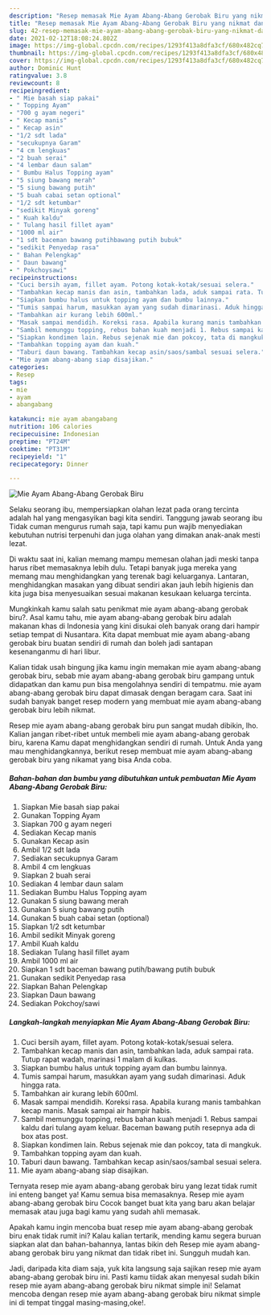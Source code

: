 ```yaml
---
description: "Resep memasak Mie Ayam Abang-Abang Gerobak Biru yang nikmat dan Mudah Dibuat"
title: "Resep memasak Mie Ayam Abang-Abang Gerobak Biru yang nikmat dan Mudah Dibuat"
slug: 42-resep-memasak-mie-ayam-abang-abang-gerobak-biru-yang-nikmat-dan-mudah-dibuat
date: 2021-02-12T18:08:24.802Z
image: https://img-global.cpcdn.com/recipes/1293f413a8dfa3cf/680x482cq70/mie-ayam-abang-abang-gerobak-biru-foto-resep-utama.jpg
thumbnail: https://img-global.cpcdn.com/recipes/1293f413a8dfa3cf/680x482cq70/mie-ayam-abang-abang-gerobak-biru-foto-resep-utama.jpg
cover: https://img-global.cpcdn.com/recipes/1293f413a8dfa3cf/680x482cq70/mie-ayam-abang-abang-gerobak-biru-foto-resep-utama.jpg
author: Dominic Hunt
ratingvalue: 3.8
reviewcount: 8
recipeingredient:
- " Mie basah siap pakai"
- " Topping Ayam"
- "700 g ayam negeri"
- " Kecap manis"
- " Kecap asin"
- "1/2 sdt lada"
- "secukupnya Garam"
- "4 cm lengkuas"
- "2 buah serai"
- "4 lembar daun salam"
- " Bumbu Halus Topping ayam"
- "5 siung bawang merah"
- "5 siung bawang putih"
- "5 buah cabai setan optional"
- "1/2 sdt ketumbar"
- "sedikit Minyak goreng"
- " Kuah kaldu"
- " Tulang hasil fillet ayam"
- "1000 ml air"
- "1 sdt baceman bawang putihbawang putih bubuk"
- "sedikit Penyedap rasa"
- " Bahan Pelengkap"
- " Daun bawang"
- " Pokchoysawi"
recipeinstructions:
- "Cuci bersih ayam, fillet ayam. Potong kotak-kotak/sesuai selera."
- "Tambahkan kecap manis dan asin, tambahkan lada, aduk sampai rata. Tutup rapat wadah, marinasi 1 malam di kulkas."
- "Siapkan bumbu halus untuk topping ayam dan bumbu lainnya."
- "Tumis sampai harum, masukkan ayam yang sudah dimarinasi. Aduk hingga rata."
- "Tambahkan air kurang lebih 600ml."
- "Masak sampai mendidih. Koreksi rasa. Apabila kurang manis tambahkan kecap manis. Masak sampai air hampir habis."
- "Sambil memunggu topping, rebus bahan kuah menjadi 1. Rebus sampai kaldu dari tulang ayam keluar. Baceman bawang putih resepnya ada di box atas post."
- "Siapkan kondimen lain. Rebus sejenak mie dan pokcoy, tata di mangkuk."
- "Tambahkan topping ayam dan kuah."
- "Taburi daun bawang. Tambahkan kecap asin/saos/sambal sesuai selera."
- "Mie ayam abang-abang siap disajikan."
categories:
- Resep
tags:
- mie
- ayam
- abangabang

katakunci: mie ayam abangabang 
nutrition: 106 calories
recipecuisine: Indonesian
preptime: "PT24M"
cooktime: "PT31M"
recipeyield: "1"
recipecategory: Dinner

---
```



![Mie Ayam Abang-Abang Gerobak Biru](https://img-global.cpcdn.com/recipes/1293f413a8dfa3cf/680x482cq70/mie-ayam-abang-abang-gerobak-biru-foto-resep-utama.jpg)

Selaku seorang ibu, mempersiapkan olahan lezat pada orang tercinta adalah hal yang mengasyikan bagi kita sendiri. Tanggung jawab seorang ibu Tidak cuman mengurus rumah saja, tapi kamu pun wajib menyediakan kebutuhan nutrisi terpenuhi dan juga olahan yang dimakan anak-anak mesti lezat.

Di waktu  saat ini, kalian memang mampu memesan olahan jadi meski tanpa harus ribet memasaknya lebih dulu. Tetapi banyak juga mereka yang memang mau menghidangkan yang terenak bagi keluarganya. Lantaran, menghidangkan masakan yang dibuat sendiri akan jauh lebih higienis dan kita juga bisa menyesuaikan sesuai makanan kesukaan keluarga tercinta. 



Mungkinkah kamu salah satu penikmat mie ayam abang-abang gerobak biru?. Asal kamu tahu, mie ayam abang-abang gerobak biru adalah makanan khas di Indonesia yang kini disukai oleh banyak orang dari hampir setiap tempat di Nusantara. Kita dapat membuat mie ayam abang-abang gerobak biru buatan sendiri di rumah dan boleh jadi santapan kesenanganmu di hari libur.

Kalian tidak usah bingung jika kamu ingin memakan mie ayam abang-abang gerobak biru, sebab mie ayam abang-abang gerobak biru gampang untuk didapatkan dan kamu pun bisa mengolahnya sendiri di tempatmu. mie ayam abang-abang gerobak biru dapat dimasak dengan beragam cara. Saat ini sudah banyak banget resep modern yang membuat mie ayam abang-abang gerobak biru lebih nikmat.

Resep mie ayam abang-abang gerobak biru pun sangat mudah dibikin, lho. Kalian jangan ribet-ribet untuk membeli mie ayam abang-abang gerobak biru, karena Kamu dapat menghidangkan sendiri di rumah. Untuk Anda yang mau menghidangkannya, berikut resep membuat mie ayam abang-abang gerobak biru yang nikamat yang bisa Anda coba.

<!--inarticleads1-->

##### Bahan-bahan dan bumbu yang dibutuhkan untuk pembuatan Mie Ayam Abang-Abang Gerobak Biru:

1. Siapkan  Mie basah siap pakai
1. Gunakan  Topping Ayam
1. Siapkan 700 g ayam negeri
1. Sediakan  Kecap manis
1. Gunakan  Kecap asin
1. Ambil 1/2 sdt lada
1. Sediakan secukupnya Garam
1. Ambil 4 cm lengkuas
1. Siapkan 2 buah serai
1. Sediakan 4 lembar daun salam
1. Sediakan  Bumbu Halus Topping ayam
1. Gunakan 5 siung bawang merah
1. Gunakan 5 siung bawang putih
1. Gunakan 5 buah cabai setan (optional)
1. Siapkan 1/2 sdt ketumbar
1. Ambil sedikit Minyak goreng
1. Ambil  Kuah kaldu
1. Sediakan  Tulang hasil fillet ayam
1. Ambil 1000 ml air
1. Siapkan 1 sdt baceman bawang putih/bawang putih bubuk
1. Gunakan sedikit Penyedap rasa
1. Siapkan  Bahan Pelengkap
1. Siapkan  Daun bawang
1. Sediakan  Pokchoy/sawi




<!--inarticleads2-->

##### Langkah-langkah menyiapkan Mie Ayam Abang-Abang Gerobak Biru:

1. Cuci bersih ayam, fillet ayam. Potong kotak-kotak/sesuai selera.
1. Tambahkan kecap manis dan asin, tambahkan lada, aduk sampai rata. Tutup rapat wadah, marinasi 1 malam di kulkas.
1. Siapkan bumbu halus untuk topping ayam dan bumbu lainnya.
1. Tumis sampai harum, masukkan ayam yang sudah dimarinasi. Aduk hingga rata.
1. Tambahkan air kurang lebih 600ml.
1. Masak sampai mendidih. Koreksi rasa. Apabila kurang manis tambahkan kecap manis. Masak sampai air hampir habis.
1. Sambil memunggu topping, rebus bahan kuah menjadi 1. Rebus sampai kaldu dari tulang ayam keluar. Baceman bawang putih resepnya ada di box atas post.
1. Siapkan kondimen lain. Rebus sejenak mie dan pokcoy, tata di mangkuk.
1. Tambahkan topping ayam dan kuah.
1. Taburi daun bawang. Tambahkan kecap asin/saos/sambal sesuai selera.
1. Mie ayam abang-abang siap disajikan.




Ternyata resep mie ayam abang-abang gerobak biru yang lezat tidak rumit ini enteng banget ya! Kamu semua bisa memasaknya. Resep mie ayam abang-abang gerobak biru Cocok banget buat kita yang baru akan belajar memasak atau juga bagi kamu yang sudah ahli memasak.

Apakah kamu ingin mencoba buat resep mie ayam abang-abang gerobak biru enak tidak rumit ini? Kalau kalian tertarik, mending kamu segera buruan siapkan alat dan bahan-bahannya, lantas bikin deh Resep mie ayam abang-abang gerobak biru yang nikmat dan tidak ribet ini. Sungguh mudah kan. 

Jadi, daripada kita diam saja, yuk kita langsung saja sajikan resep mie ayam abang-abang gerobak biru ini. Pasti kamu tiidak akan menyesal sudah bikin resep mie ayam abang-abang gerobak biru nikmat simple ini! Selamat mencoba dengan resep mie ayam abang-abang gerobak biru nikmat simple ini di tempat tinggal masing-masing,oke!.

